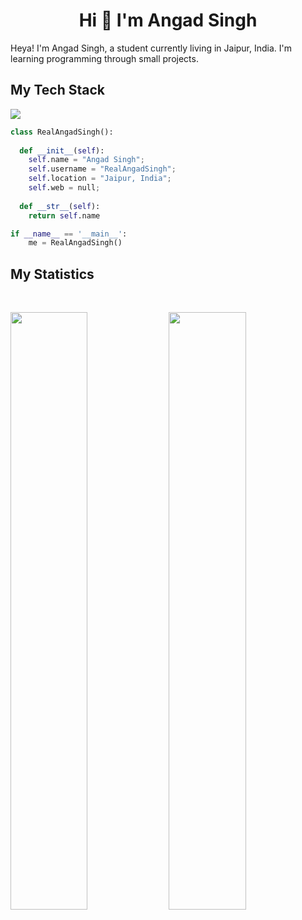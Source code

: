<h1 align="center">
  <b>Hi 👋 I'm Angad Singh</b>
</h1>

Heya! I'm Angad Singh, a student currently living in Jaipur, India.
I'm learning programming through small projects.

## My Tech Stack
<img src="https://skillicons.dev/icons?i=c,python,html,css,js&perline=14" />

```python
class RealAngadSingh():
    
  def __init__(self):
    self.name = "Angad Singh";
    self.username = "RealAngadSingh";
    self.location = "Jaipur, India";
    self.web = null;
  
  def __str__(self):
    return self.name

if __name__ == '__main__':
    me = RealAngadSingh()
```

## My Statistics

<br/>
<p align="left">
  <a>
  <img width="49.5%" src="https://github-readme-stats.vercel.app/api?username=RealAngadSingh&show_icons=true&theme=gruvbox&hide_border=true" />
    <img width="49.5%" src="https://github-readme-streak-stats.herokuapp.com/?user=RealAngadSingh&theme=gruvbox&hide_border=true" />
  </a>
</p>
